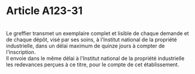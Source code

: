# Article A123-31

<p><br/>Le greffier transmet un exemplaire complet et lisible de chaque demande et de chaque dépôt, visé par ses soins, à l'Institut national de la propriété industrielle, dans un délai maximum de quinze jours à compter de l'inscription.<br/> Il envoie dans le même délai à l'Institut national de la propriété industrielle les redevances perçues à ce titre, pour le compte de cet établissement.</p>